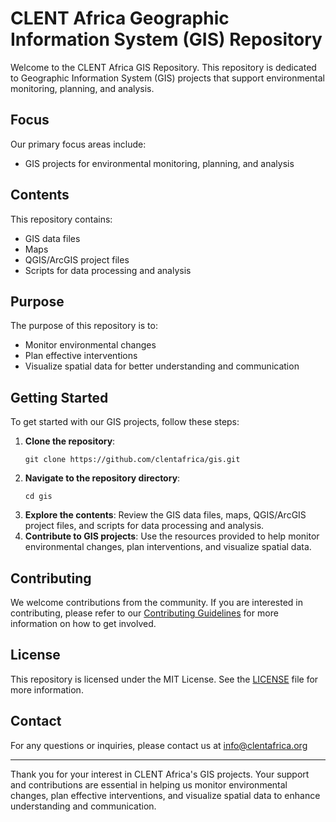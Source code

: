 # CLENT Africa Geographic Information System (GIS) Repository

Welcome to the CLENT Africa GIS Repository. This repository is dedicated to Geographic Information System (GIS) projects that support environmental monitoring, planning, and analysis.

## Focus

Our primary focus areas include:
- GIS projects for environmental monitoring, planning, and analysis

## Contents

This repository contains:
- GIS data files
- Maps
- QGIS/ArcGIS project files
- Scripts for data processing and analysis

## Purpose

The purpose of this repository is to:
- Monitor environmental changes
- Plan effective interventions
- Visualize spatial data for better understanding and communication

## Getting Started

To get started with our GIS projects, follow these steps:

1. **Clone the repository**:
   ```
   git clone https://github.com/clentafrica/gis.git
   ```
2. **Navigate to the repository directory**:
   ```
   cd gis
   ```
3. **Explore the contents**: Review the GIS data files, maps, QGIS/ArcGIS project files, and scripts for data processing and analysis.
4. **Contribute to GIS projects**: Use the resources provided to help monitor environmental changes, plan interventions, and visualize spatial data.

## Contributing

We welcome contributions from the community. If you are interested in contributing, please refer to our [Contributing Guidelines](CONTRIBUTING.md) for more information on how to get involved.

## License

This repository is licensed under the MIT License. See the [LICENSE](LICENSE) file for more information.

## Contact

For any questions or inquiries, please contact us at info@clentafrica.org

---

Thank you for your interest in CLENT Africa's GIS projects. Your support and contributions are essential in helping us monitor environmental changes, plan effective interventions, and visualize spatial data to enhance understanding and communication.
